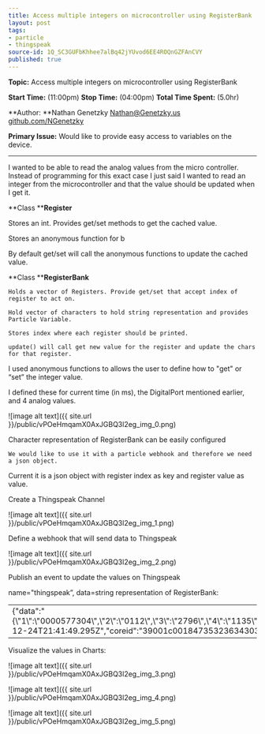 ```yaml
---
title: Access multiple integers on microcontroller using RegisterBank
layout: post
tags:
- particle
- thingspeak
source-id: 1Q_SC3GUFbKhhee7alBq42jYUvod6EE4ROQnGZFAnCVY
published: true
---
```

**Topic:** Access multiple integers on microcontroller using RegisterBank

**Start Time:** (11:00pm)	**Stop Time:** (04:00pm)	**Total Time Spent:** (5.0hr)

**Author: **Nathan Genetzky		[Nathan@Genetzky.us](mailto:Nathan@Genetzky.us)		[github.com/NGenetzky](https://github.com/NGenetzky)

**Primary Issue:** Would like to provide easy access to variables on the device.

* * *


I wanted to be able to read the analog values from the micro controller. Instead of programming for this exact case I just said I wanted to read an integer from the microcontroller and that the value should be updated when I get it.

**Class ****Register**

Stores an int.  Provides get/set methods to get the cached value.

Stores an anonymous function for b

By default get/set will call the anonymous functions to update the cached value.	

**Class ****RegisterBank**

	Holds a vector of Registers. Provide get/set that accept index of register to act on.

	Hold vector of characters to hold string representation and provides Particle Variable.

	Stores index where each register should be printed.

	update() will call get new value for the register and update the chars for that register.

I used anonymous functions to allows the user to define how to "get" or “set” the integer value.

I defined these for current time (in ms), the DigitalPort mentioned earlier, and 4 analog values.

![image alt text]({{ site.url }}/public/vPOeHmqamX0AxJGBQ3l2eg_img_0.png)

Character representation of RegisterBank can be easily configured

	We would like to use it with a particle webhook and therefore we need a json object.

Current it is a json object with register index as key and register value as value.

Create a Thingspeak Channel

![image alt text]({{ site.url }}/public/vPOeHmqamX0AxJGBQ3l2eg_img_1.png)

Define a webhook that will send data to Thingspeak

![image alt text]({{ site.url }}/public/vPOeHmqamX0AxJGBQ3l2eg_img_2.png)

Publish an event to update the values on Thingspeak

name="thingspeak”, data=string representation of RegisterBank:

<table>
  <tr>
    <td>{"data":"{\"1\":\"0000577304\",\"2\":\"0112\",\"3\":\"2796\",\"4\":\"1135\",\"5\":\"1135\",\"6\":\"3054\"}","ttl":"60","published_at":"2016-12-24T21:41:49.295Z","coreid":"39001c001847353236343033","name":"thingspeak"}</td>
  </tr>
</table>


Visualize the values in Charts:

![image alt text]({{ site.url }}/public/vPOeHmqamX0AxJGBQ3l2eg_img_3.png)

![image alt text]({{ site.url }}/public/vPOeHmqamX0AxJGBQ3l2eg_img_4.png)

![image alt text]({{ site.url }}/public/vPOeHmqamX0AxJGBQ3l2eg_img_5.png)

